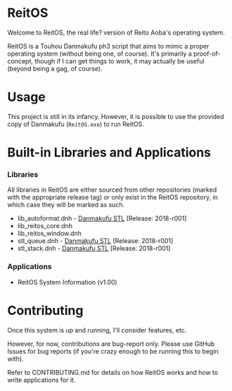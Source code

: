 # ReitOS

Welcome to ReitOS, the real life? version of Reito Aoba's operating system. 

ReitOS is a Touhou Danmakufu ph3 script that aims to mimic a proper operating system (without being one, of course). It's primarily a proof-of-concept, though if I can get things to work, it may actually be useful (beyond being a gag, of course).

# Usage

This project is still in its infancy. However, it is possible to use the provided copy of Danmakufu (`ReitOS.exe`) to run ReitOS.

# Built-in Libraries and Applications

### Libraries
All libraries in ReitOS are either sourced from other repositories (marked with the appropriate release tag) or only exist in the ReitOS repository, in which case they will be marked as such.
* lib_autoformat.dnh - [Danmakufu STL](https://github.com/Sparen/Sparen-DNH-STL) [Release: 2018-r001]  
* lib_reitos_core.dnh  
* lib_reitos_window.dnh  
* stl_queue.dnh - [Danmakufu STL](https://github.com/Sparen/Sparen-DNH-STL) [Release: 2018-r001]  
* stl_stack.dnh - [Danmakufu STL](https://github.com/Sparen/Sparen-DNH-STL) [Release: 2018-r001]  

### Applications
* ReitOS System Information (v1.00)

# Contributing

Once this system is up and running, I'll consider features, etc.

However, for now, contributions are bug-report only. Please use GitHub Issues for bug reports (if you're crazy enough to be running this to begin with).

Refer to CONTRIBUTING.md for details on how ReitOS works and how to write applications for it.
